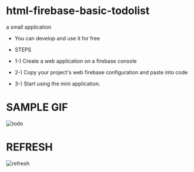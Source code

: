 # html-firebase-basic-todolist
a small application
- You can develop and use it for free

- STEPS
- 1-) Create a web application on a firebase console
- 2-) Copy your project's web firebase configuration and paste into code
- 3-) Start using the mini application.

# SAMPLE GIF

![todo](https://user-images.githubusercontent.com/34923740/109427614-330ed500-7a04-11eb-9abd-a98327f8e744.gif)


# REFRESH

![refresh](https://user-images.githubusercontent.com/34923740/109428007-052a9000-7a06-11eb-9a9f-d5b141dc5870.gif)
